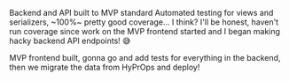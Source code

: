 Backend and API built to MVP standard
Automated testing for views and serializers, ~100%~ pretty good coverage... I think? I'll be honest, haven't run coverage since work on the MVP frontend started and I began making hacky backend API endpoints! 😅

MVP frontend built, gonna go and add tests for everything in the backend, then we migrate the data from HyPrOps and deploy!

